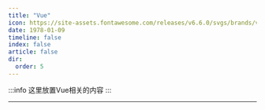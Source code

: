 ```yaml
---
title: "Vue"
icon: https://site-assets.fontawesome.com/releases/v6.6.0/svgs/brands/vuejs.svg
date: 1978-01-09
timeline: false
index: false
article: false
dir:
  order: 5
---
```


:::info
这里放置Vue相关的内容
:::

---
<Catalog />